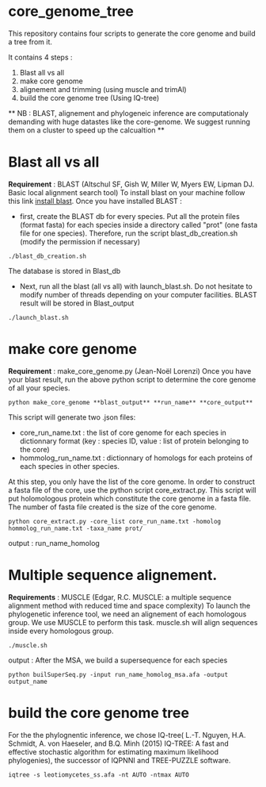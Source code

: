 # core_genome_tree
This repository contains four scripts to generate the core genome and build a tree from it.

It contains 4 steps :
1. Blast all vs all
2. make core genome
3. alignement and trimming (using muscle and trimAl)
4. build the core genome tree (Using IQ-tree)

** NB : BLAST, alignement and phylogeneic inference are computationaly demanding with huge datastes like the core-genome. We suggest running them on a cluster to speed up the calcualtion **

# Blast all vs all
**Requirement** : BLAST (Altschul SF, Gish W, Miller W, Myers EW, Lipman DJ. Basic local alignment search tool)
To install blast on your machine follow this link [install blast](https://www.ncbi.nlm.nih.gov/books/NBK569861/).
Once you have installed BLAST :
- first, create the BLAST db for every species.
Put all the protein files (format fasta) for each species inside a directory called "prot" (one fasta file for one species). 
Therefore, run the script blast_db_creation.sh (modify the permission if necessary)
```
./blast_db_creation.sh
```
The database is stored in Blast_db

- Next, run all the blast (all vs all) with launch_blast.sh. Do not hesitate to modify number of threads depending on your computer facilities. BLAST result will be stored in Blast_output
```
./launch_blast.sh
```

# make core genome
**Requirement** : make_core_genome.py (Jean-Noël Lorenzi)
Once you have your blast result, run the above python script to determine the core genome of all your species.
```
python make_core_genome **blast_output** **run_name** **core_output**
```

This script will generate two .json files: 
- core_run_name.txt : the list of core genome for each species in dictionnary format (key : species ID, value : list of protein belonging to the core)
- hommolog_run_name.txt : dictionnary of homologs for each proteins of each species in other species.

At this step, you only have the list of the core genome. In order to construct a fasta file of the core, use the python script core_extract.py. This script will put holomologous protein which constitute the core genome in a fasta file. The number of fasta file created is the size of the core genome.
```
python core_extract.py -core_list core_run_name.txt -homolog hommolog_run_name.txt -taxa_name prot/
```
output : run_name_homolog

# Multiple sequence alignement.
**Requirements** : MUSCLE (Edgar, R.C. MUSCLE: a multiple sequence alignment method with reduced time and space complexity)
To launch the phylogenetic inference tool, we need an alignement of each homologous group. We use MUSCLE to perform this task.
muscle.sh will align sequences inside every homologous group.
```
./muscle.sh
```
output : 
After the MSA, we build a supersequence for each species
```
python builSuperSeq.py -input run_name_homolog_msa.afa -output output_name
```

# build the core genome tree
For the the phylognentic inference, we chose IQ-tree( L.-T. Nguyen, H.A. Schmidt, A. von Haeseler, and B.Q. Minh (2015) IQ-TREE: A fast and effective stochastic algorithm for estimating maximum likelihood phylogenies), the successor of IQPNNI and TREE-PUZZLE software.
```
iqtree -s leotiomycetes_ss.afa -nt AUTO -ntmax AUTO
```
